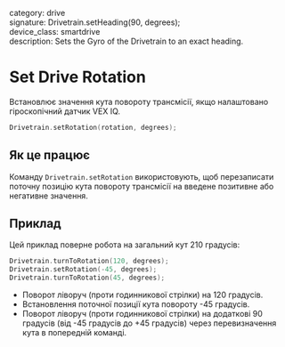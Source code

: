 category: drive  
signature: Drivetrain.setHeading(90, degrees);  
device_class: smartdrive  
description: Sets the Gyro of the Drivetrain to an exact heading.  

# Set Drive Rotation

Встановлює значення кута повороту трансмісії, якщо налаштовано гіроскопічний датчик VEX IQ.

```cpp
Drivetrain.setRotation(rotation, degrees);
```
## Як це працює

Команду `Drivetrain.setRotation` використовують, щоб перезаписати поточну позицію кута повороту трансмісії на введене позитивне або негативне значення.

## Приклад

Цей приклад поверне робота на загальний кут 210 градусів:

```cpp
Drivetrain.turnToRotation(120, degrees);
Drivetrain.setRotation(-45, degrees);
Drivetrain.turnToRotation(45, degrees);
```

- Поворот ліворуч (проти годинникової стрілки) на 120 градусів.
- Встановлення поточної позиції кута повороту -45 градусів.
- Поворот ліворуч (проти годинникової стрілки) на додаткові 90 градусів (від -45 градусів до +45 градусів) через перевизначення кута в попередній команді.

<advanced>
</advanced>